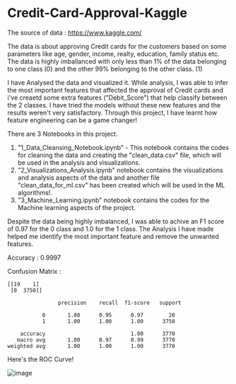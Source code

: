 # Credit-Card-Approval-Kaggle

The source of data : https://www.kaggle.com/

The data is about approving Credit cards for the customers based on some parameters like age, gender, income, realty, education, family status etc. 
The data is highly imballanced with only less than 1% of the data belonging to one class (0) and the other 99% belonging to the other class. (1) 

I have Analysed the data and visualized it. While analysis, I was able to infer the most important features that affected the approval of Credit cards and i've creaetd some extra features ("Debit_Score") that help classify between  the 2 classes. I have tried the models without these new features and the results weren't very satisfactory. Through this project, I have learnt how feature engineering can be a game changer! 

There are 3 Notebooks in this project.

1. "1_Data_Cleansing_Notebook.ipynb" - This notebook contains the codes for cleaning the data and creating the "clean_data.csv" file, which will be used in the        analysis and visualizations.
2. "2_Visualizations_Analysis.ipynb" notebook contains the visualizations and analysis aspects of the data and another file "clean_data_for_ml.csv" has been            created which will be used in the ML algorithms!.  
3. "3_Machine_Learning.ipynb" notebook contains the codes for the Machine learning aspects of the project.

Despite the data being highly imbalanced, I was able to achive an F1 score of 0.97 for the 0 class and 1.0 for the 1 class. The Analysis I have made helped me identify the most important feature and remove the unwanted features. 


Accuracy : 0.9997

Confusion Matrix :

    [[19    1]
     [0  3750]]

                    precision    recall  f1-score   support

               0       1.00      0.95      0.97        20
               1       1.00      1.00      1.00      3750

        accuracy                           1.00      3770
       macro avg       1.00      0.97      0.99      3770
    weighted avg       1.00      1.00      1.00      3770

Here's the ROC Curve! 

![image](https://user-images.githubusercontent.com/20862520/157607031-435b9004-4e97-4b57-a2cf-0d486576dd65.png)

